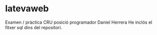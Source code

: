 # latevaweb
Examen / pràctica CRU posició programador Daniel Herrera
He inclós el fitxer sql dins del repositori.
